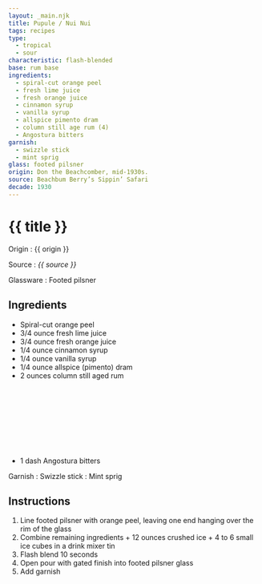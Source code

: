 ```yaml
---
layout: _main.njk
title: Pupule / Nui Nui
tags: recipes
type: 
  - tropical
  - sour
characteristic: flash-blended
base: rum base
ingredients:
  - spiral-cut orange peel
  - fresh lime juice
  - fresh orange juice
  - cinnamon syrup
  - vanilla syrup
  - allspice pimento dram
  - column still age rum (4)
  - Angostura bitters
garnish:
  - swizzle stick
  - mint sprig
glass: footed pilsner
origin: Don the Beachcomber, mid-1930s.
source: Beachbum Berry’s Sippin’ Safari
decade: 1930
---
```


<!-- markdownlint-disable MD025 -->
# {{ title }}
<!-- markdownlint-disable MD025 -->

Origin
  : {{ origin }}

Source
  : <cite>{{ source }}</cite>

Glassware
  : Footed pilsner

## Ingredients

- Spiral-cut orange peel
- 3/4 ounce fresh lime juice
- 3/4 ounce fresh orange juice
- 1/4 ounce cinnamon syrup
- 1/4 ounce vanilla syrup
- 1/4 ounce allspice (pimento) dram
- 2 ounces column still aged rum<icon-l space="1em" class="bigger" label="(4)"><span class="with-icon"><svg class="icon"><use href="/assets/images/icons/circle-4.svg#circle-4"></use></svg></span></icon-l>
- 1 dash Angostura bitters

Garnish
  : Swizzle stick
  : Mint sprig

## Instructions

1. Line footed pilsner with orange peel, leaving one end hanging over the rim of the glass
2. Combine remaining ingredients + 12 ounces crushed ice + 4 to 6 small ice cubes in a drink mixer tin
3. Flash blend 10 seconds
4. Open pour with gated finish into footed pilsner glass
5. Add garnish
